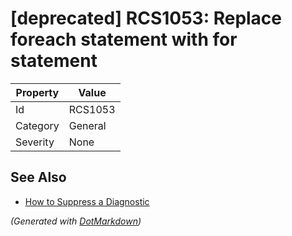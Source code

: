# \[deprecated\] RCS1053: Replace foreach statement with for statement

| Property | Value   |
| -------- | ------- |
| Id       | RCS1053 |
| Category | General |
| Severity | None    |

## See Also

* [How to Suppress a Diagnostic](../HowToConfigureAnalyzers.md#how-to-suppress-a-diagnostic)


*\(Generated with [DotMarkdown](http://github.com/JosefPihrt/DotMarkdown)\)*